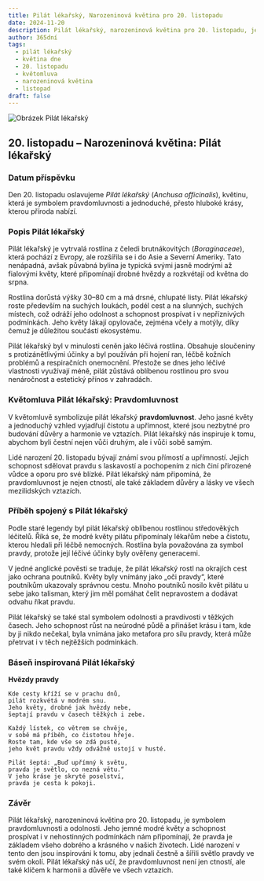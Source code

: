 ```yaml
---
title: Pilát lékařský, Narozeninová květina pro 20. listopadu
date: 2024-11-20
description: Pilát lékařský, narozeninová květina pro 20. listopadu, je symbolem Pravdomluvnost. Objevte její jedinečný význam, fascinující příběhy a poezii, která oslavuje její krásu.
author: 365dní
tags:
  - pilát lékařský
  - květina dne
  - 20. listopadu
  - květomluva
  - narozeninová květina
  - listopad
draft: false
---
```


![Obrázek Pilát lékařský](https://cdn.pixabay.com/photo/2017/06/30/13/10/slangehoved-2458225_960_720.jpg#center)

## 20. listopadu – Narozeninová květina: Pilát lékařský

### Datum příspěvku

Den 20. listopadu oslavujeme _Pilát lékařský_ (_Anchusa officinalis_), květinu, která je symbolem pravdomluvnosti a jednoduché, přesto hluboké krásy, kterou příroda nabízí.

### Popis Pilát lékařský

Pilát lékařský je vytrvalá rostlina z čeledi brutnákovitých (_Boraginaceae_), která pochází z Evropy, ale rozšířila se i do Asie a Severní Ameriky. Tato nenápadná, avšak půvabná bylina je typická svými jasně modrými až fialovými květy, které připomínají drobné hvězdy a rozkvétají od května do srpna.

Rostlina dorůstá výšky 30–80 cm a má drsné, chlupaté listy. Pilát lékařský roste především na suchých loukách, podél cest a na slunných, suchých místech, což odráží jeho odolnost a schopnost prospívat i v nepříznivých podmínkách. Jeho květy lákají opylovače, zejména včely a motýly, díky čemuž je důležitou součástí ekosystému.

Pilát lékařský byl v minulosti ceněn jako léčivá rostlina. Obsahuje sloučeniny s protizánětlivými účinky a byl používán při hojení ran, léčbě kožních problémů a respiračních onemocnění. Přestože se dnes jeho léčivé vlastnosti využívají méně, pilát zůstává oblíbenou rostlinou pro svou nenáročnost a estetický přínos v zahradách.

### Květomluva Pilát lékařský: Pravdomluvnost

V květomluvě symbolizuje pilát lékařský **pravdomluvnost**. Jeho jasné květy a jednoduchý vzhled vyjadřují čistotu a upřímnost, které jsou nezbytné pro budování důvěry a harmonie ve vztazích. Pilát lékařský nás inspiruje k tomu, abychom byli čestní nejen vůči druhým, ale i vůči sobě samým.

Lidé narození 20. listopadu bývají známí svou přímostí a upřímností. Jejich schopnost sdělovat pravdu s laskavostí a pochopením z nich činí přirozené vůdce a oporu pro své blízké. Pilát lékařský nám připomíná, že pravdomluvnost je nejen ctností, ale také základem důvěry a lásky ve všech mezilidských vztazích.

### Příběh spojený s Pilát lékařský

Podle staré legendy byl pilát lékařský oblíbenou rostlinou středověkých léčitelů. Říká se, že modré květy pilátu připomínaly lékařům nebe a čistotu, kterou hledali při léčbě nemocných. Rostlina byla považována za symbol pravdy, protože její léčivé účinky byly ověřeny generacemi.

V jedné anglické pověsti se traduje, že pilát lékařský rostl na okrajích cest jako ochrana poutníků. Květy byly vnímány jako „oči pravdy“, které poutníkům ukazovaly správnou cestu. Mnoho poutníků nosilo květ pilátu u sebe jako talisman, který jim měl pomáhat čelit nepravostem a dodávat odvahu říkat pravdu.

Pilát lékařský se také stal symbolem odolnosti a pravdivosti v těžkých časech. Jeho schopnost růst na neúrodné půdě a přinášet krásu i tam, kde by ji nikdo nečekal, byla vnímána jako metafora pro sílu pravdy, která může přetrvat i v těch nejtěžších podmínkách.

### Báseň inspirovaná Pilát lékařský

**Hvězdy pravdy**

```
Kde cesty kříží se v prachu dnů,  
pilát rozkvétá v modrém snu.  
Jeho květy, drobné jak hvězdy nebe,  
šeptají pravdu v časech těžkých i zebe.  

Každý lístek, co větrem se chvěje,  
v sobě má příběh, co čistotou hřeje.  
Roste tam, kde vše se zdá pusté,  
jeho květ pravdu vždy odvážně ustojí v husté.  

Pilát šeptá: „Buď upřímný k světu,  
pravda je světlo, co nezná větu.“  
V jeho kráse je skryté poselství,  
pravda je cesta k pokoji.  
```

### Závěr

Pilát lékařský, narozeninová květina pro 20. listopadu, je symbolem pravdomluvnosti a odolnosti. Jeho jemné modré květy a schopnost prospívat i v nehostinných podmínkách nám připomínají, že pravda je základem všeho dobrého a krásného v našich životech. Lidé narození v tento den jsou inspirováni k tomu, aby jednali čestně a šířili světlo pravdy ve svém okolí. Pilát lékařský nás učí, že pravdomluvnost není jen ctností, ale také klíčem k harmonii a důvěře ve všech vztazích.